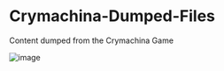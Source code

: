 # Crymachina-Dumped-Files
Content dumped from the Crymachina Game

![image](https://github.com/KirigiriX/Crymachina-Dumped-Files/assets/150752907/8932f072-b645-4430-a7a4-2de0cce8ca30)
